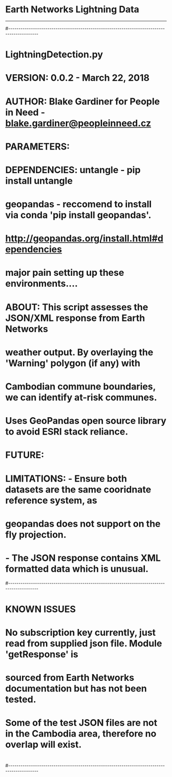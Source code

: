 # Earth Networks Lightning Data
--------------------------------------------------------------------------------------------
#--------------------------------------------------------------------------------------------
# LightningDetection.py
# VERSION: 0.0.2 - March 22, 2018
# AUTHOR: Blake Gardiner for People in Need  - blake.gardiner@peopleinneed.cz
#
# PARAMETERS: 
# DEPENDENCIES: untangle - pip install untangle
#                geopandas - reccomend to install via conda 'pip install geopandas'.
#                http://geopandas.org/install.html#dependencies
#                major pain setting up these environments....
# ABOUT:        This script assesses the JSON/XML response from Earth Networks
#                weather output. By overlaying the 'Warning' polygon (if any) with
#                Cambodian commune boundaries, we can identify at-risk communes.
#               Uses GeoPandas open source library to avoid ESRI stack reliance.
# FUTURE:       
# LIMITATIONS: - Ensure both datasets are the same cooridnate reference system, as 
#                geopandas does not support on the fly projection.
#              - The JSON response contains XML formatted data which is unusual.
#--------------------------------------------------------------------------------------------
# KNOWN ISSUES
# No subscription key currently, just read from supplied json file. Module 'getResponse' is
# sourced from Earth Networks documentation but has not been tested.
#
# Some of the test JSON files are not in the Cambodia area, therefore no overlap will exist.
#
#--------------------------------------------------------------------------------------------